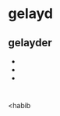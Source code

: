 # gelayd

## gelayder
*
*
*
#
#
# 



<habib
 
  
  





                                                                                        
                                                                                        






                                                                                 
